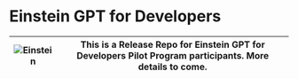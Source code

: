 # Einstein GPT for Developers
 

| ![Einstein](https://github.com/forcedotcom/Einstein-GPT-for-Developers/blob/main/images/einstein.jpeg)  | This is a Release Repo for Einstein GPT for Developers Pilot Program participants. More details to come.  |
|---|---|
